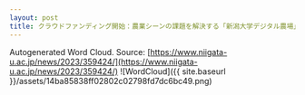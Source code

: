 ```yaml
---
layout: post
title: クラウドファンディング開始：農業シーンの課題を解決する「新潟大学デジタル農場」はじめの一歩！
---
```

Autogenerated Word Cloud.
Source\: [https://www.niigata-u.ac.jp/news/2023/359424/](https://www.niigata-u.ac.jp/news/2023/359424/)
![WordCloud]({{ site.baseurl }}/assets/14ba85838ff02802c02798fd7dc6bc49.png)